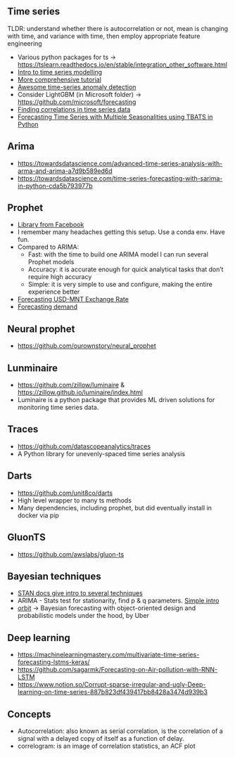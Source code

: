 ## Time series
TLDR: understand whether there is autocorrelation or not, mean is changing with time, and variance with time, then employ appropriate feature engineering
* Various python packages for ts -> https://tslearn.readthedocs.io/en/stable/integration_other_software.html
* [Intro to time series modelling](https://medium.com/open-machine-learning-course/open-machine-learning-course-topic-9-time-series-analysis-in-python-a270cb05e0b3)
* [More comprehensive tutorial](https://www.analyticsvidhya.com/blog/2016/02/time-series-forecasting-codes-python/)
* [Awesome time-series anomaly detection](https://github.com/rob-med/awesome-TS-anomaly-detection)
* Consider LightGBM (in Microsoft folder) -> https://github.com/microsoft/forecasting
* [Finding correlations in time series data](https://erdem.pl/2020/06/finding-correlations-in-time-series-data)
* [Forecasting Time Series with Multiple Seasonalities using TBATS in Python](https://medium.com/intive-developers/forecasting-time-series-with-multiple-seasonalities-using-tbats-in-python-398a00ac0e8a)

## Arima
* https://towardsdatascience.com/advanced-time-series-analysis-with-arma-and-arima-a7d9b589ed6d
* https://towardsdatascience.com/time-series-forecasting-with-sarima-in-python-cda5b793977b

## Prophet
* [Library from Facebook](https://facebook.github.io/prophet/docs/quick_start.html)
* I remember many headaches getting this setup. Use a conda env. Have fun.
* Compared to ARIMA:
  * Fast: with the time to build one ARIMA model I can run several Prophet models
  * Accuracy: it is accurate enough for quick analytical tasks that don’t require high accuracy
  * Simple: it is very simple to use and configure, making the entire experience better
* [Forecasting USD-MNT Exchange Rate](https://medium.com/mongolian-data-stories/forecasting-usd-mnt-exchange-rate-part-1-prophet-4e95ecadf9b2)
* [Forecasting demand](https://www.kaggle.com/myster/eda-prophet-winning-solution-3-0)

## Neural prophet
* https://github.com/ourownstory/neural_prophet

## Lunminaire
* https://github.com/zillow/luminaire & https://zillow.github.io/luminaire/index.html
* Luminaire is a python package that provides ML driven solutions for monitoring time series data.

## Traces
* https://github.com/datascopeanalytics/traces
* A Python library for unevenly-spaced time series analysis

## Darts
* https://github.com/unit8co/darts
* High level wrapper to many ts methods
* Many dependencies, including prophet, but did eventually install in docker via pip

## GluonTS
* https://github.com/awslabs/gluon-ts

## Bayesian techniques
* [STAN docs give intro to several techniques](http://mc-stan.org/docs/bayes-stats-stan/time-series-chapter.html)
* ARIMA - Stats test for stationarity, find p & q parameters. [Simple intro](https://www.digitalocean.com/community/tutorials/a-guide-to-time-series-forecasting-with-arima-in-python-3)
* [orbit](https://github.com/uber/orbit) -> Bayesian forecasting with object-oriented design and probabilistic models under the hood, by Uber

## Deep learning
* https://machinelearningmastery.com/multivariate-time-series-forecasting-lstms-keras/
* https://github.com/sagarmk/Forecasting-on-Air-pollution-with-RNN-LSTM
* https://www.notion.so/Corrupt-sparse-irregular-and-ugly-Deep-learning-on-time-series-887b823df439417bb8428a3474d939b3

## Concepts
* Autocorrelation: also known as serial correlation, is the correlation of a signal with a delayed copy of itself as a function of delay.
* correlogram: is an image of correlation statistics, an ACF plot